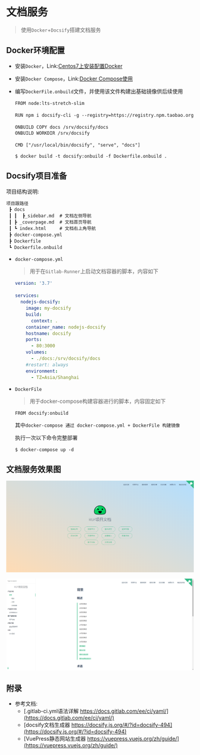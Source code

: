 # 文档服务

> 使用`Docker`+`Docsify`搭建文档服务

## Docker环境配置

- 安装`Docker`，Link:[Centos7上安装配置Docker](https://docs.docker.com/engine/install/centos/)

- 安装`Docker Compose`，Link:[Docker Compose使用](https://www.runoob.com/docker/docker-compose.html)

- 编写`DockerFile.onbuild`文件，并使用该文件构建出基础镜像供后续使用

  ```shell
  FROM node:lts-stretch-slim
  
  RUN npm i docsify-cli -g --registry=https://registry.npm.taobao.org
  
  ONBUILD COPY docs /srv/docsify/docs
  ONBUILD WORKDIR /srv/docsify
  
  CMD ["/usr/local/bin/docsify", "serve", "docs"]
  ```

  ```shell
  $ docker build -t docsify:onbuild -f Dockerfile.onbuild .
  ```

## Docsify项目准备

项目结构说明:

```reStructuredText
项目跟路径
 ┣ docs
 ┃ ┃  ┣_sidebar.md  # 文档左侧导航
 ┃ ┣ _coverpage.md  # 文档首页导航
 ┃ ┗ index.html     # 文档右上角导航
 ┣ docker-compose.yml
 ┣ Dockerfile
 ┗ Dockerfile.onbuild
```

- `docker-compose.yml`

  > 用于在`Gitlab-Runner`上启动文档容器的脚本，内容如下

  ```yml
  version: '3.7'
  
  services:
    nodejs-docsify:
      image: my-docsify
      build:
        context: .
      container_name: nodejs-docsify
      hostname: docsify
      ports:
        - 80:3000
      volumes:
        - ./docs:/srv/docsify/docs
      #restart: always
      environment:
        - TZ=Asia/Shanghai
  ```

- `DockerFile`

  > 用于docker-compose构建容器进行的脚本，内容固定如下

  ```shell
  FROM docsify:onbuild
  ```

  其中`docker-compose 通过 docker-compose.yml + DockerFile 构建镜像 `
  
  执行一次以下命令完整部署
  ```shell
  $ docker-compose up -d
  ```



## 文档服务效果图

![文档服务效果图1](https://raw.githubusercontent.com/RobertoHuang/RGP-LEARNING/master/Others/images/%E6%96%87%E6%A1%A3%E6%9C%8D%E5%8A%A1%E6%95%88%E6%9E%9C%E5%9B%BE1.png)

![文档服务效果图2](https://raw.githubusercontent.com/RobertoHuang/RGP-LEARNING/master/Others/images/%E6%96%87%E6%A1%A3%E6%9C%8D%E5%8A%A1%E6%95%88%E6%9E%9C%E5%9B%BE2.png)

## 附录

- 参考文档:
  - [.gitlab-ci.yml语法详解 https://docs.gitlab.com/ee/ci/yaml/](https://docs.gitlab.com/ee/ci/yaml/)
  - [docsify文档生成器 https://docsify.js.org/#/?id=docsify-494](https://docsify.js.org/#/?id=docsify-494)
  - [VuePress静态网站生成器 https://vuepress.vuejs.org/zh/guide/](https://vuepress.vuejs.org/zh/guide/)

